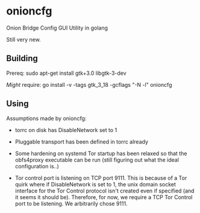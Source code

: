 # onioncfg
Onion Bridge Config GUI Utility in golang

Still very new.

## Building

Prereq: 
sudo apt-get install gtk+3.0 libgtk-3-dev

*Might* require:
go install -v -tags gtk_3_18 -gcflags "-N -l" onioncfg

## Using

Assumptions made by onioncfg:

* torrc on disk has DisableNetwork set to 1

* Pluggable transport has been defined in torrc already

* Some hardening on systemd Tor startup has been relaxed so that the obfs4proxy executable can be run (still figuring out what the ideal configuration is..)

* Tor control port is listening on TCP port 9111. This is because of a Tor quirk where if DisableNetwork is set to 1, the unix domain socket interface for
the Tor Control protocol isn't created even if specified (and it seems it should be). Therefore, for now, we require a TCP Tor Control port to be listening. We arbitrarily chose 9111.



